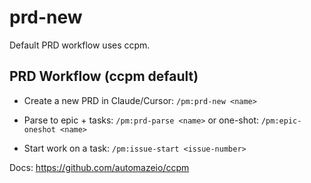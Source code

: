# prd-new

Default PRD workflow uses ccpm.

## PRD Workflow (ccpm default)

- Create a new PRD in Claude/Cursor: `/pm:prd-new <name>`

- Parse to epic + tasks: `/pm:prd-parse <name>` or one-shot: `/pm:epic-oneshot <name>`

- Start work on a task: `/pm:issue-start <issue-number>`

Docs: https://github.com/automazeio/ccpm
